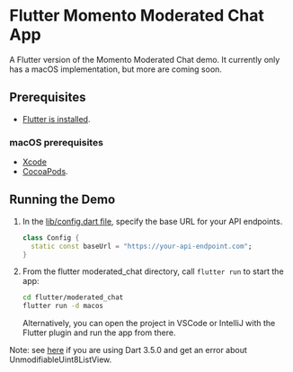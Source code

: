 # Flutter Momento Moderated Chat App

A Flutter version of the Momento Moderated Chat demo. It currently only has a macOS implementation, but more are coming soon.

## Prerequisites

- [Flutter is installed](https://docs.flutter.dev/get-started/install).

### macOS prerequisites

- [Xcode](https://developer.apple.com/xcode/)
- [CocoaPods](https://guides.cocoapods.org/using/getting-started.html#installation).

## Running the Demo

1. In the [lib/config.dart file](./lib/config.dart), specify the base URL for your API endpoints.

    ```dart
    class Config {
      static const baseUrl = "https://your-api-endpoint.com";
    }
    ```

2. From the flutter moderated_chat directory, call `flutter run` to start the app:

    ```bash
    cd flutter/moderated_chat
    flutter run -d macos
    ```

    Alternatively, you can open the project in VSCode or IntelliJ with the Flutter plugin and run the app from there.

Note: see [here](https://github.com/jonataslaw/get_cli/issues/263) if you are using Dart 3.5.0 and get an error about UnmodifiableUint8ListView.
